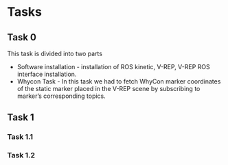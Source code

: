 # Tasks

## Task 0
This task is divided into two parts 
* Software installation - installation of ROS kinetic, V-REP, V-REP ROS interface installation.
* Whycon Task - In this task we had to fetch WhyCon marker coordinates of the static marker placed in the V-REP scene by subscribing to marker’s corresponding topics.

## Task 1

### Task 1.1

### Task 1.2



